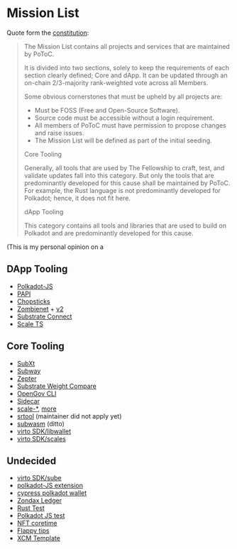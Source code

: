 # Mission List

Quote form the [constitution](https://github.com/polkadot-tooling-collective/constitution):

>The Mission List contains all projects and services that are maintained by PoToC.
>
>It is divided into two sections, solely to keep the requirements of each section clearly defined; Core and dApp.
>It can be updated through an on-chain 2/3-majority rank-weighted vote across all Members.
>
>Some obvious cornerstones that must be upheld by all projects are:
>
>- Must be FOSS (Free and Open-Source Software).
>- Source code must be accessible without a login requirement.
>- All members of PoToC must have permission to propose changes and raise issues.
>- The Mission List will be defined as part of the initial seeding.
>
>Core Tooling
>
>Generally, all tools that are used by The Fellowship to craft, test, and validate updates fall into this category. But only the tools that are predominantly developed for this cause shall be maintained by PoToC. For example, the Rust language is not predominantly developed for Polkadot; hence, it does not fit here.
>
>dApp Tooling
>
>This category contains all tools and libraries that are used to build on Polkadot and are predominantly developed for this cause.

(This is my personal opinion on a 

## DApp Tooling

- [Polkadot-JS](https://github.com/polkadot-js/apps)
- [PAPI](https://www.npmjs.com/package/@polkadot-api/substrate-client)
- [Chopsticks](https://github.com/AcalaNetwork/chopsticks)
- [Zombienet](https://github.com/paritytech/zombienet) + [v2](https://github.com/paritytech/zombienet-sdk)
- [Substrate Connect](https://github.com/paritytech/substrate-connect)
- [Scale TS](https://npmjs.com/package/scale-ts)

## Core Tooling

- [SubXt](https://github.com/paritytech/subxt)
- [Subway](https://github.com/AcalaNetwork/subway)
- [Zepter](https://github.com/ggwpez/zepter)
- [Substrate Weight Compare](https://github.com/ggwpez/substrate-weight-compare)
- [OpenGov CLI](https://github.com/joepetrowski/opengov-cli)
- [Sidecar](https://github.com/paritytech/substrate-api-sidecar)
- [scale-*](https://github.com/paritytech/scale-decode), [more](https://github.com/polkadot-tooling-collective/collective/blob/dd96bc056dfa47f0bc6a885c7afd25ed78345a11/join_request/jameswilson.yml#L26)
- [srtool](https://github.com/paritytech/srtool) (maintainer did not apply yet)
- [subwasm](https://github.com/chevdor/subwasm) (ditto)
- [virto SDK/libwallet](https://github.com/virto-network/virto-sdk/tree/main/libwallet)
- [virto SDK/scales](https://github.com/virto-network/virto-sdk/tree/main/scales)

## Undecided

- [virto SDK/sube](https://github.com/virto-network/virto-sdk/tree/main/sube)
- [polkadot-JS extension](https://github.com/polkadot-js/extension)
- [cypress polkadot wallet](https://github.com/ChainSafe/cypress-polkadot-wallet)
- [Zondax Ledger](https://github.com/zondax/ledger-polkadot)
- [Rust Test](https://github.com/ltfschoen/RustTest)
- [Polkadot JS test](https://github.com/ltfschoen/PolkadotJSTest)
- [NFT coretime](https://github.com/ltfschoen/nft-coretime)
- [Flappy tips](https://github.com/ltfschoen/flappytips)
- [XCM Template](https://github.com/ltfschoen/XCMTemplate)
